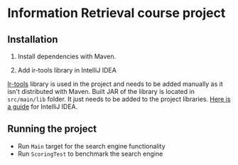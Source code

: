 # Information Retrieval course project

## Installation

1. Install dependencies with Maven.

2. Add ir-tools library in IntelliJ IDEA

[Ir-tools](https://github.com/uiucGSLIS/ir-tools) library is used in the project and needs to be added manually as it isn't distributed with Maven. Built JAR of the library is located in `src/main/lib` folder. It just needs to be added to the project libraries. [Here is a guide](https://stackoverflow.com/questions/1051640/correct-way-to-add-external-jars-lib-jar-to-an-intellij-idea-project) for IntelliJ IDEA.

## Running the project

* Run `Main` target for the search engine functionality
* Run `ScoringTest` to benchmark the search engine


